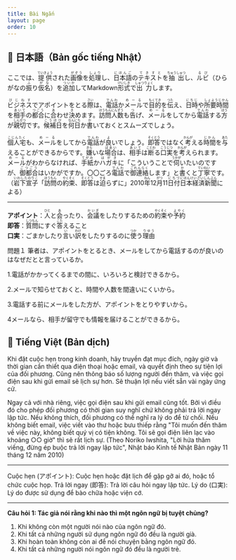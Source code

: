 ```yaml
---
title: Bài Ngắn 
layout: page
order: 10
---
```


## 📖 日本語（Bản gốc tiếng Nhật）

ここでは、<ruby>提供<rt>ていきょう</rt></ruby>された<ruby>画像<rt>がぞう</rt></ruby>を<ruby>処理<rt>しょり</rt></ruby>し、<ruby>日本語<rt>にほんご</rt></ruby>の<ruby>テキスト<rt>てきすと</rt></ruby>を<ruby>抽出<rt>ちゅうしゅつ</rt></ruby>し、<ruby>ルビ<rt>るび</rt></ruby>（ひらがなの<ruby>振<rt>ふ</rt></ruby>り<ruby>仮名<rt>がな</rt></ruby>）を<ruby>追加<rt>ついか</rt></ruby>してMarkdown<ruby>形式<rt>けいしき</rt></ruby>で<ruby>出力<rt>しゅつりょく</rt></ruby>します。

<ruby>ビジネス<rt>びじねす</rt></ruby>でアポイントをとる<ruby>際<rt>さい</rt></ruby>は、<ruby>電話<rt>でんわ</rt></ruby>か<ruby>メール<rt>めーる</rt></ruby>で<ruby>目的<rt>もくてき</rt></ruby>を<ruby>伝<rt>つた</rt></ruby>え、<ruby>日時<rt>にちじ</rt></ruby>や<ruby>所要時間<rt>しょようじかん</rt></ruby>を<ruby>相手<rt>あいて</rt></ruby>の<ruby>都合<rt>つごう</rt></ruby>に<ruby>合<rt>あ</rt></ruby>わせ<ruby>決<rt>き</rt></ruby>めます。<ruby>訪問人数<rt>ほうもんにんずう</rt></ruby>も<ruby>告<rt>つ</rt></ruby>げ、<ruby>メール<rt>めーる</rt></ruby>をしてから<ruby>電話<rt>でんわ</rt></ruby>する<ruby>方<rt>ほう</rt></ruby>が<ruby>親切<rt>しんせつ</rt></ruby>です。<ruby>候補日<rt>こうほび</rt></ruby>を<ruby>何日<rt>なんにち</rt></ruby>か<ruby>書<rt>か</rt></ruby>いておくとスムーズでしょう。

<ruby>個人宅<rt>こじんたく</rt></ruby>も、<ruby>メール<rt>めーる</rt></ruby>をしてから<ruby>電話<rt>でんわ</rt></ruby>が<ruby>良<rt>よ</rt></ruby>いでしょう。<ruby>即答<rt>そくとう</rt></ruby>ではなく<ruby>考<rt>かんが</rt></ruby>える<ruby>時間<rt>じかん</rt></ruby>を<ruby>与<rt>あた</rt></ruby>えることができるからです。<ruby>嫌<rt>きら</rt></ruby>いな<ruby>場合<rt>ばあい</rt></ruby>は、<ruby>相手<rt>あいて</rt></ruby>は<ruby>断<rt>ことわ</rt></ruby>る<ruby>口実<rt>こうじつ</rt></ruby>を<ruby>考<rt>かんが</rt></ruby>えられます。<ruby>メール<rt>めーる</rt></ruby>がわからなければ、<ruby>手紙<rt>てがみ</rt></ruby>か<ruby>ハガキ<rt>はがき</rt></ruby>に「こういうことで<ruby>伺<rt>うかが</rt></ruby>いたいのですが、<ruby>御都合<rt>ごつごう</rt></ruby>はいかがですか。〇〇ごろ<ruby>電話<rt>でんわ</rt></ruby>で<ruby>御連絡<rt>ごれんらく</rt></ruby>します」と<ruby>書<rt>か</rt></ruby>くと<ruby>丁寧<rt>ていねい</rt></ruby>です。  
（<ruby>岩下宣子<rt>いわしたのりこ</rt></ruby>「<ruby>訪問<rt>ほうもん</rt></ruby>の<ruby>約束<rt>やくそく</rt></ruby>、<ruby>即答<rt>そくとう</rt></ruby>は<ruby>迫<rt>せま</rt></ruby>らずに」2010<ruby>年<rt>ねん</rt></ruby>12<ruby>月<rt>がつ</rt></ruby>11<ruby>日付<rt>にちづ</rt></ruby><ruby>日本経済新聞<rt>にほんけいざいしんぶん</rt></ruby>による）

---

**アポイント**：<ruby>人<rt>ひと</rt></ruby>と<ruby>会<rt>あ</rt></ruby>ったり、<ruby>会議<rt>かいぎ</rt></ruby>をしたりするための<ruby>約束<rt>やくそく</rt></ruby>や<ruby>予約<rt>よやく</rt></ruby>  
**即答**：<ruby>質問<rt>しつもん</rt></ruby>にすぐ<ruby>答<rt>こた</rt></ruby>えること  
**口実**：ごまかしたり<ruby>言<rt>い</rt></ruby>い<ruby>訳<rt>わけ</rt></ruby>をしたりするのに<ruby>使<rt>つか</rt></ruby>う<ruby>理由<rt>りゆう</rt></ruby>


問題１ 筆者は、アポイントをとるとき、メールをしてから電話するのが良いのはなぜだとと言っているか。

1.電話がかかってくるまでの間に、いろいろと検討できるから。

2.メールで知らせておくと、時間や人数を間違いにくいから。

3.電話する前にメールをした方が、アポイントをとりやすいから。

4メールなら、相手が留守でも情報を届けることができるから。

## 📘 Tiếng Việt (Bản dịch)
Khi đặt cuộc hẹn trong kinh doanh, hãy truyền đạt mục đích, ngày giờ và thời gian cần thiết qua điện thoại hoặc email, và quyết định theo sự tiện lợi của đối phương. Cũng nên thông báo số lượng người đến thăm, và việc gọi điện sau khi gửi email sẽ lịch sự hơn. Sẽ thuận lợi nếu viết sẵn vài ngày ứng cử.

Ngay cả với nhà riêng, việc gọi điện sau khi gửi email cũng tốt. Bởi vì điều đó cho phép đối phương có thời gian suy nghĩ chứ không phải trả lời ngay lập tức. Nếu không thích, đối phương có thể nghĩ ra lý do để từ chối. Nếu không biết email, việc viết vào thư hoặc bưu thiếp rằng "Tôi muốn đến thăm về việc này, không biết quý vị có tiện không. Tôi sẽ gọi điện liên lạc vào khoảng ○○ giờ" thì sẽ rất lịch sự.
(Theo Noriko Iwshita, "Lời hứa thăm viếng, đừng ép buộc trả lời ngay lập tức", Nhật báo Kinh tế Nhật Bản ngày 11 tháng 12 năm 2010)

---

Cuộc hẹn (アポイント): Cuộc hẹn hoặc đặt lịch để gặp gỡ ai đó, hoặc tổ chức cuộc họp.
Trả lời ngay (即答): Trả lời câu hỏi ngay lập tức.
Lý do (口実): Lý do được sử dụng để bào chữa hoặc viện cớ.

---

**Câu hỏi 1: Tác giả nói rằng khi nào thì một ngôn ngữ bị tuyệt chủng?**

1. Khi không còn một người nói nào của ngôn ngữ đó.
2. Khi tất cả những người sử dụng ngôn ngữ đó đều là người già.
3. Khi hoàn toàn không còn ai để nói chuyện bằng ngôn ngữ đó.
4. Khi tất cả những người nói ngôn ngữ đó đều là người trẻ.